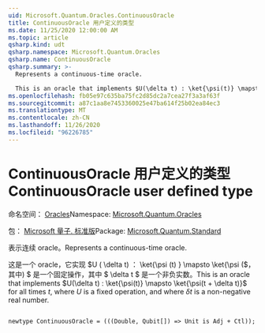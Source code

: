 ```yaml
---
uid: Microsoft.Quantum.Oracles.ContinuousOracle
title: ContinuousOracle 用户定义的类型
ms.date: 11/25/2020 12:00:00 AM
ms.topic: article
qsharp.kind: udt
qsharp.namespace: Microsoft.Quantum.Oracles
qsharp.name: ContinuousOracle
qsharp.summary: >-
  Represents a continuous-time oracle.

  This is an oracle that implements $U(\delta t) : \ket{\psi(t)} \mapsto \ket{\psi(t + \delta t)}$ for all times $t$, where $U$ is a fixed operation, and where $\delta t$ is a non-negative real number.
ms.openlocfilehash: fb05e97c635ba75fc2d85dc2a7cea27f3a3af63f
ms.sourcegitcommit: a87c1aa8e7453360025e47ba614f25b02ea84ec3
ms.translationtype: MT
ms.contentlocale: zh-CN
ms.lasthandoff: 11/26/2020
ms.locfileid: "96226785"
---
```

# <a name="continuousoracle-user-defined-type"></a><span data-ttu-id="fe6cb-102">ContinuousOracle 用户定义的类型</span><span class="sxs-lookup"><span data-stu-id="fe6cb-102">ContinuousOracle user defined type</span></span>

<span data-ttu-id="fe6cb-103">命名空间： [Oracles](xref:Microsoft.Quantum.Oracles)</span><span class="sxs-lookup"><span data-stu-id="fe6cb-103">Namespace: [Microsoft.Quantum.Oracles](xref:Microsoft.Quantum.Oracles)</span></span>

<span data-ttu-id="fe6cb-104">包： [Microsoft 量子. 标准版](https://nuget.org/packages/Microsoft.Quantum.Standard)</span><span class="sxs-lookup"><span data-stu-id="fe6cb-104">Package: [Microsoft.Quantum.Standard](https://nuget.org/packages/Microsoft.Quantum.Standard)</span></span>


<span data-ttu-id="fe6cb-105">表示连续 oracle。</span><span class="sxs-lookup"><span data-stu-id="fe6cb-105">Represents a continuous-time oracle.</span></span>

<span data-ttu-id="fe6cb-106">这是一个 oracle，它实现 $U ( \delta t) ： \ket{\psi (t) } \mapsto \ket{\psi ($，其中) $ 是一个固定操作，其中 $ \delta t $ 是一个非负实数。</span><span class="sxs-lookup"><span data-stu-id="fe6cb-106">This is an oracle that implements $U(\delta t) : \ket{\psi(t)} \mapsto \ket{\psi(t + \delta t)}$ for all times $t$, where $U$ is a fixed operation, and where $\delta t$ is a non-negative real number.</span></span>

```qsharp

newtype ContinuousOracle = (((Double, Qubit[]) => Unit is Adj + Ctl));
```

